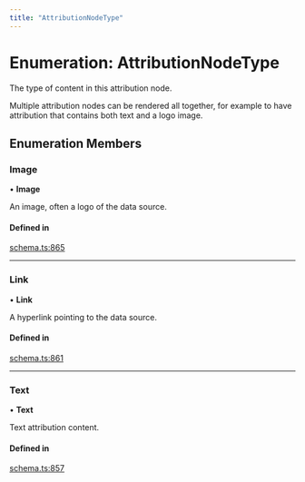 ```yaml
---
title: "AttributionNodeType"
---
```

# Enumeration: AttributionNodeType

The type of content in this attribution node.

Multiple attribution nodes can be rendered all together, for example to have
attribution that contains both text and a logo image.

## Enumeration Members

### Image

• **Image**

An image, often a logo of the data source.

#### Defined in

[schema.ts:865](https://github.com/coda/packs-sdk/blob/main/schema.ts#L865)

___

### Link

• **Link**

A hyperlink pointing to the data source.

#### Defined in

[schema.ts:861](https://github.com/coda/packs-sdk/blob/main/schema.ts#L861)

___

### Text

• **Text**

Text attribution content.

#### Defined in

[schema.ts:857](https://github.com/coda/packs-sdk/blob/main/schema.ts#L857)
